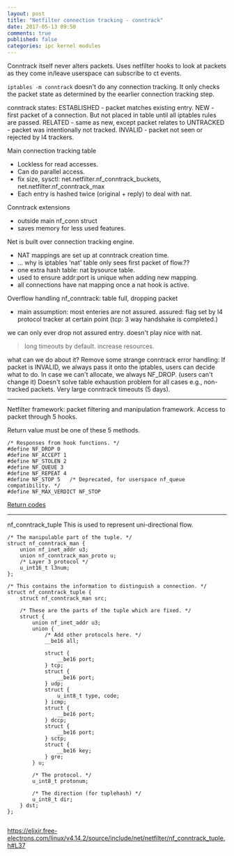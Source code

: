 ```yaml
---
layout: post
title: "Netfilter connection tracking - conntrack"
date: 2017-05-13 09:50
comments: true
published: false
categories: ipc kernel modules
---
```


Conntrack itself never alters packets.
Uses netfilter hooks to look at packets as they come in/leave
userspace can subscribe to ct events.

`iptables -m conntrack` doesn't do any connection tracking.  It only checks the packet state as determined by the eearlier connection tracking step.


conntrack states:
ESTABLISHED - packet matches existing entry.
NEW - first packet of a connection. But not placed in table until all iptables rules are passed.
RELATED - same as new, except packet relates to 
UNTRACKED - packet was intentionally not tracked.
INVALID - packet not seen or rejected by I4 trackers.


Main connection tracking table
- Lockless for read accesses.
- Can do parallel access.
- fix size, sysctl: net.netfilter.nf_conntrack_buckets, net.netfilter.nf_conntrack_max
- Each entry is hashed twice (original + reply) to deal with nat.

Conntrack extensions
- outside main nf_conn struct
- saves memory for less used features.

Net is built over connection tracking engine.
- NAT mappings are set up at conntrack creation time.
- ... why is iptables 'nat' table only sees first packet of flow.??
- one extra hash table: nat bysource table.
- used to ensure addr:port is unique when adding new mapping.
- all connections have nat mapping once a nat hook is active.

Overflow handling
nf_conntrack: table full, dropping packet
- main assumption: most enteries are not assured. assured: flag set by l4 protocol tracker at certain point (tcp: 3 way handshake is completed.)

we can only ever drop not assured entry.
doesn't play nice with nat. 
> long timeouts by default.
> increase resources.

what can we do about it? Remove some strange conntrack error handling:
If packet is INVALID, we always pass it onto the iptables, users can decide what to do.
In case we can't allocate, we always NF_DROP. (users can't change it)
Doesn't solve table exhaustion problem for all cases e.g., non-tracked packets. Very large conntrack timeouts (5 days).


------------------


Netfilter framework:
packet filtering and manipulation framework. Access to packet through 5 hooks. 

Return value must be one of these 5 methods.
```
/* Responses from hook functions. */
#define NF_DROP 0
#define NF_ACCEPT 1
#define NF_STOLEN 2
#define NF_QUEUE 3
#define NF_REPEAT 4
#define NF_STOP 5	/* Deprecated, for userspace nf_queue compatibility. */
#define NF_MAX_VERDICT NF_STOP
```

[Return codes](https://elixir.free-electrons.com/linux/v4.14.2/source/include/uapi/linux/netfilter.h#L10)


----

nf_conntrack_tuple
This is used to represent uni-directional flow.
```
/* The manipulable part of the tuple. */
struct nf_conntrack_man {
	union nf_inet_addr u3;
	union nf_conntrack_man_proto u;
	/* Layer 3 protocol */
	u_int16_t l3num;
};

/* This contains the information to distinguish a connection. */
struct nf_conntrack_tuple {
	struct nf_conntrack_man src;

	/* These are the parts of the tuple which are fixed. */
	struct {
		union nf_inet_addr u3;
		union {
			/* Add other protocols here. */
			__be16 all;

			struct {
				__be16 port;
			} tcp;
			struct {
				__be16 port;
			} udp;
			struct {
				u_int8_t type, code;
			} icmp;
			struct {
				__be16 port;
			} dccp;
			struct {
				__be16 port;
			} sctp;
			struct {
				__be16 key;
			} gre;
		} u;

		/* The protocol. */
		u_int8_t protonum;

		/* The direction (for tuplehash) */
		u_int8_t dir;
	} dst;
};


```
https://elixir.free-electrons.com/linux/v4.14.2/source/include/net/netfilter/nf_conntrack_tuple.h#L37
